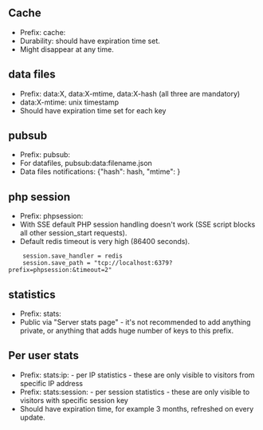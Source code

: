 Cache
-----

* Prefix: cache:
* Durability: should have expiration time set. 
* Might disappear at any time.

data files
----------

* Prefix: data:X, data:X-mtime, data:X-hash (all three are mandatory)
* data:X-mtime: unix timestamp
* Should have expiration time set for each key

pubsub
------

* Prefix: pubsub:
* For datafiles, pubsub:data:filename.json
* Data files notifications: {"hash": hash, "mtime": <unix timestamp>}

php session
-----------

* Prefix: phpsession:
* With SSE default PHP session handling doesn't work (SSE script blocks all other session_start requests).
* Default redis timeout is very high (86400 seconds).

```
    session.save_handler = redis
    session.save_path = "tcp://localhost:6379?prefix=phpsession:&timeout=2"

```

statistics
----------

* Prefix: stats:
* Public via "Server stats page" - it's not recommended to add anything private, or anything that adds huge number of keys to this prefix.

Per user stats
--------------

* Prefix: stats:ip:<ip> - per IP statistics - these are only visible to visitors from specific IP address
* Prefix: stats:session:<php session key> - per session statistics - these are only visible to visitors with specific session key
* Should have expiration time, for example 3 months, refreshed on every update.

